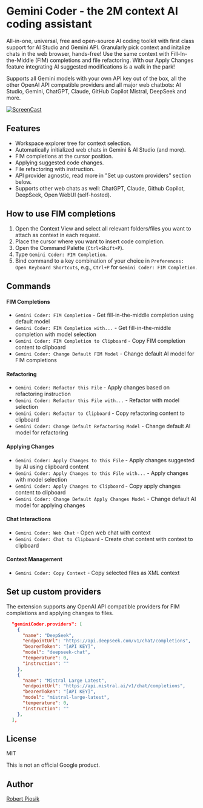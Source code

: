 # Gemini Coder - the 2M context AI coding assistant

All-in-one, universal, free and open-source AI coding toolkit with first class support for AI Studio and Gemini API. Granularly pick context and initalize chats in the web browser, hands-free! Use the same context with Fill-In-the-Middle (FIM) completions and file refactoring. With our Apply Changes feature integrating AI suggested modifications is a walk in the park!

Supports all Gemini models with your own API key out of the box, all the other OpenAI API compatible providers and all major web chatbots: AI Studio, Gemini, ChatGPT, Claude, GitHub Copilot Mistral, DeepSeek and more.

[![ScreenCast](https://github.com/robertpiosik/gemini-coder/raw/HEAD/packages/vscode/resources/screencast.gif)]()

## Features

- Workspace explorer tree for context selection.
- Automatically initialized web chats in Gemini & AI Studio (and more).
- FIM completions at the cursor position.
- Applying suggested code changes.
- File refactoring with instruction.
- API provider agnostic, read more in "Set up custom providers" section below.
- Supports other web chats as well: ChatGPT, Claude, Github Copilot, DeepSeek, Open WebUI (self-hosted).

## How to use FIM completions

1.  Open the Context View and select all relevant folders/files you want to attach as context in each request.
2.  Place the cursor where you want to insert code completion.
3.  Open the Command Palette (`Ctrl+Shift+P`).
4.  Type `Gemini Coder: FIM Completion`.
5.  Bind command to a key combination of your choice in `Preferences: Open Keyboard Shortcuts`, e.g., `Ctrl+P` for `Gemini Coder: FIM Completion`.

## Commands

#### FIM Completions

- `Gemini Coder: FIM Completion` - Get fill-in-the-middle completion using default model
- `Gemini Coder: FIM Completion with...` - Get fill-in-the-middle completion with model selection
- `Gemini Coder: FIM Completion to Clipboard` - Copy FIM completion content to clipboard
- `Gemini Coder: Change Default FIM Model` - Change default AI model for FIM completions

#### Refactoring

- `Gemini Coder: Refactor this File` - Apply changes based on refactoring instruction
- `Gemini Coder: Refactor this File with...` - Refactor with model selection
- `Gemini Coder: Refactor to Clipboard` - Copy refactoring content to clipboard
- `Gemini Coder: Change Default Refactoring Model` - Change default AI model for refactoring

#### Applying Changes

- `Gemini Coder: Apply Changes to this File` - Apply changes suggested by AI using clipboard content
- `Gemini Coder: Apply Changes to this File with...` - Apply changes with model selection
- `Gemini Coder: Apply Changes to Clipboard` - Copy apply changes content to clipboard
- `Gemini Coder: Change Default Apply Changes Model` - Change default AI model for applying changes

#### Chat Interactions

- `Gemini Coder: Web Chat` - Open web chat with context
- `Gemini Coder: Chat to Clipboard` - Create chat content with context to clipboard

#### Context Management

- `Gemini Coder: Copy Context` - Copy selected files as XML context

## Set up custom providers

The extension supports any OpenAI API compatible providers for FIM completions and applying changes to files.

```json
  "geminiCoder.providers": [
    {
      "name": "DeepSeek",
      "endpointUrl": "https://api.deepseek.com/v1/chat/completions",
      "bearerToken": "[API KEY]",
      "model": "deepseek-chat",
      "temperature": 0,
      "instruction": ""
    },
    {
      "name": "Mistral Large Latest",
      "endpointUrl": "https://api.mistral.ai/v1/chat/completions",
      "bearerToken": "[API KEY]",
      "model": "mistral-large-latest",
      "temperature": 0,
      "instruction": ""
    },
  ],
```

## License

MIT

This is not an official Google product.

## Author

[Robert Piosik](https://buymeacoffee.com/robertpiosik)
